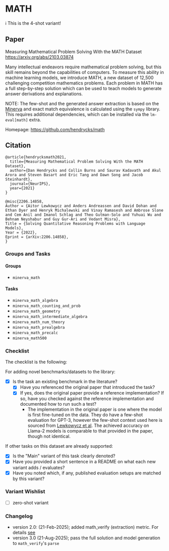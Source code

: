 # MATH

ℹ️ This is the 4-shot variant!

## Paper

Measuring Mathematical Problem Solving With the MATH Dataset
https://arxiv.org/abs/2103.03874

Many intellectual endeavors require mathematical problem solving, but this skill remains beyond the capabilities of
computers. To measure this ability in machine learning models, we introduce MATH, a new dataset of 12,500 challenging
competition mathematics problems. Each problem in MATH has a full step-by-step solution which can be used to teach
models to generate answer derivations and explanations.

NOTE: The few-shot and the generated answer extraction is based on the [Minerva](https://arxiv.org/abs/2206.14858) and
exact match equivalence is calculated using the `sympy` library. This requires additional dependencies, which can be
installed via the `lm-eval[math]` extra.

Homepage: https://github.com/hendrycks/math

## Citation

```
@article{hendrycksmath2021,
  title={Measuring Mathematical Problem Solving With the MATH Dataset},
  author={Dan Hendrycks and Collin Burns and Saurav Kadavath and Akul Arora and Steven Basart and Eric Tang and Dawn Song and Jacob Steinhardt},
  journal={NeurIPS},
  year={2021}
}

@misc{2206.14858,
Author = {Aitor Lewkowycz and Anders Andreassen and David Dohan and Ethan Dyer and Henryk Michalewski and Vinay Ramasesh and Ambrose Slone and Cem Anil and Imanol Schlag and Theo Gutman-Solo and Yuhuai Wu and Behnam Neyshabur and Guy Gur-Ari and Vedant Misra},
Title = {Solving Quantitative Reasoning Problems with Language Models},
Year = {2022},
Eprint = {arXiv:2206.14858},
}
```

### Groups and Tasks

#### Groups

- `minerva_math`

#### Tasks

- `minerva_math_algebra`
- `minerva_math_counting_and_prob`
- `minerva_math_geometry`
- `minerva_math_intermediate_algebra`
- `minerva_math_num_theory`
- `minerva_math_prealgebra`
- `minerva_math_precalc`
- `minerva_math500`

### Checklist

The checklist is the following:

For adding novel benchmarks/datasets to the library:

* [x] Is the task an existing benchmark in the literature?
    * [x] Have you referenced the original paper that introduced the task?
    * [x] If yes, does the original paper provide a reference implementation? If so, have you checked against the
      reference implementation and documented how to run such a test?
        * The implementation in the original paper is one where the model is first fine-tuned on the data. They do have
          a few-shot evaluation for GPT-3, however the few-shot context used here is sourced
          from [Lewkowycz et al](https://arxiv.org/abs/2206.14858). The achieved accuracy on Llama-2 models is
          comparable to that provided in the paper, though not identical.

If other tasks on this dataset are already supported:

* [x] Is the "Main" variant of this task clearly denoted?
* [x] Have you provided a short sentence in a README on what each new variant adds / evaluates?
* [x] Have you noted which, if any, published evaluation setups are matched by this variant?

### Variant Wishlist

- [ ] zero-shot variant

### Changelog

- version 2.0: (21-Feb-2025); added math_verify (extraction) metric. For
  details [see](https://huggingface.co/blog/math_verify_leaderboard)
- version 3.0 (21-Aug-2025); pass the full solution and model generation to `math_verify`'s `parse`
